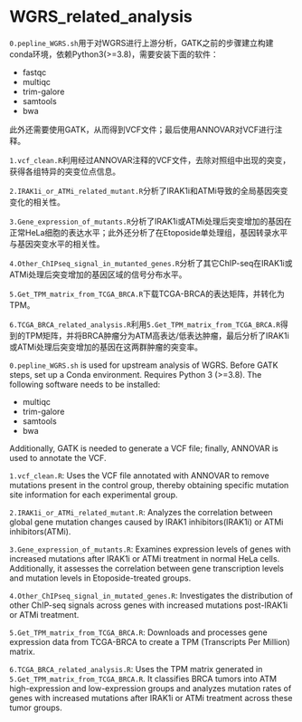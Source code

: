 # WGRS_related_analysis

`0.pepline_WGRS.sh`用于对WGRS进行上游分析，GATK之前的步骤建立构建conda环境，依赖Python3(>=3.8)，需要安装下面的软件：
* fastqc
* multiqc
* trim-galore
* samtools
* bwa

此外还需要使用GATK，从而得到VCF文件；最后使用ANNOVAR对VCF进行注释。

`1.vcf_clean.R`利用经过ANNOVAR注释的VCF文件，去除对照组中出现的突变，获得各组特异的突变位点信息。

`2.IRAK1i_or_ATMi_related_mutant.R`分析了IRAK1i和ATMi导致的全局基因突变变化的相关性。

`3.Gene_expression_of_mutants.R`分析了IRAK1i或ATMi处理后突变增加的基因在正常HeLa细胞的表达水平；此外还分析了在Etoposide单处理组，基因转录水平与基因突变水平的相关性。

`4.Other_ChIPseq_signal_in_mutanted_genes.R`分析了其它ChIP-seq在IRAK1i或ATMi处理后突变增加的基因区域的信号分布水平。

`5.Get_TPM_matrix_from_TCGA_BRCA.R`下载TCGA-BRCA的表达矩阵，并转化为TPM。

`6.TCGA_BRCA_related_analysis.R`利用`5.Get_TPM_matrix_from_TCGA_BRCA.R`得到的TPM矩阵，并将BRCA肿瘤分为ATM高表达/低表达肿瘤，最后分析了IRAK1i或ATMi处理后突变增加的基因在这两群肿瘤的突变率。


`0.pepline_WGRS.sh` is used for upstream analysis of WGRS. Before GATK steps, set up a Conda environment. Requires Python 3 (>=3.8). The following software needs to be installed:
* multiqc
* trim-galore
* samtools
* bwa

Additionally, GATK is needed to generate a VCF file; finally, ANNOVAR is used to annotate the VCF.

`1.vcf_clean.R`: Uses the VCF file annotated with ANNOVAR to remove mutations present in the control group, thereby obtaining specific mutation site information for each experimental group.

`2.IRAK1i_or_ATMi_related_mutant.R`: Analyzes the correlation between global gene mutation changes caused by IRAK1 inhibitors(IRAK1i) or ATMi inhibitors(ATMi).

`3.Gene_expression_of_mutants.R`: Examines expression levels of genes with increased mutations after IRAK1i or ATMi treatment in normal HeLa cells. Additionally, it assesses the correlation between gene transcription levels and mutation levels in Etoposide-treated groups.
 
`4.Other_ChIPseq_signal_in_mutated_genes.R`: Investigates the distribution of other ChIP-seq signals across genes with increased mutations post-IRAK1i or ATMi treatment.

`5.Get_TPM_matrix_from_TCGA_BRCA.R`: Downloads and processes gene expression data from TCGA-BRCA to create a TPM (Transcripts Per Million) matrix.

`6.TCGA_BRCA_related_analysis.R`: Uses the TPM matrix generated in `5.Get_TPM_matrix_from_TCGA_BRCA.R`. It classifies BRCA tumors into ATM high-expression and low-expression groups and analyzes mutation rates of genes with increased mutations after IRAK1i or ATMi treatment across these tumor groups.

